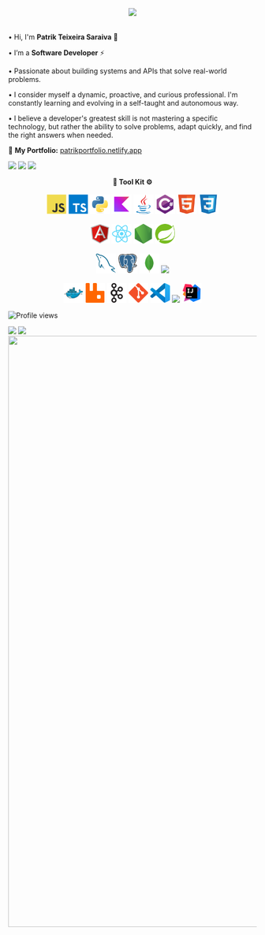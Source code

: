 <div align="center" padding="5em"> 
  <img src="https://readme-typing-svg.herokuapp.com/?color=FFFC33&size=35&center=true&vCenter=true&width=1000&lines=HELLO,+MY+NAME+is+Patrik+Teixeira+Saraiva;I'm+a+Software+Developer;I'm+from+Brazil,+GO;Software+Engineering+Student+at+Uninter;Welcome!+%F0%9F%98%8A">
</div>

<div align="left">
  <br>
  <p>• Hi, I'm <strong>Patrik Teixeira Saraiva</strong> 🤙</p>
  <p>• I’m a <strong>Software Developer</strong> ⚡</p>
  <p>• Passionate about building systems and APIs that solve real-world problems.</p>
  <p>• I consider myself a dynamic, proactive, and curious professional. I'm constantly learning and evolving in a self-taught and autonomous way.</p>
  <p>• I believe a developer's greatest skill is not mastering a specific technology, but rather the ability to solve problems, adapt quickly, and find the right answers when needed.</p>
  <p>📁 <strong>My Portfolio:</strong> <a href="https://patrikportfolio.netlify.app/">patrikportfolio.netlify.app</a></p>
</div>

<p align="left">
  <a href="mailto:trikteixeira@gmail.com"><img src="https://img.shields.io/twitter/url?label=email&logo=gmail&style=social&url=http%3A%2F%2Fmailto%3Atrikteixeira%40gmail.com" /></a>
  <a href="https://www.linkedin.com/in/patrik-teixeira"><img src="https://img.shields.io/badge/-LinkedIn-blue?style=flat-square&logo=Linkedin&logoColor=white" /></a>
  <a href="https://github.com/Patrikts"><img src="https://img.shields.io/github/followers/Patrikts?label=follow&style=social" /></a>
</p>

<div align="center">
  <strong>🔧 Tool Kit ⚙️</strong><br><br>

  <img height="40em" src="https://raw.githubusercontent.com/devicons/devicon/master/icons/javascript/javascript-original.svg"/>
  <img height="40em" src="https://raw.githubusercontent.com/devicons/devicon/master/icons/typescript/typescript-original.svg"/>
  <img height="40em" src="https://raw.githubusercontent.com/devicons/devicon/master/icons/python/python-original.svg"/>
  <img height="40em" src="https://raw.githubusercontent.com/devicons/devicon/master/icons/kotlin/kotlin-original.svg"/>
  <img height="40em" src="https://raw.githubusercontent.com/devicons/devicon/master/icons/java/java-original.svg"/>
  <img height="40em" src="https://raw.githubusercontent.com/devicons/devicon/master/icons/csharp/csharp-original.svg"/>
  <img height="40em" src="https://raw.githubusercontent.com/devicons/devicon/master/icons/html5/html5-original.svg"/>
  <img height="40em" src="https://raw.githubusercontent.com/devicons/devicon/master/icons/css3/css3-original.svg"/>
  <br><br>

  <img height="40em" src="https://raw.githubusercontent.com/devicons/devicon/master/icons/angularjs/angularjs-original.svg"/>
  <img height="40em" src="https://raw.githubusercontent.com/devicons/devicon/master/icons/react/react-original.svg"/>
  <img height="40em" src="https://raw.githubusercontent.com/devicons/devicon/master/icons/nodejs/nodejs-original.svg"/>
  <img height="40em" src="https://raw.githubusercontent.com/devicons/devicon/master/icons/spring/spring-original.svg"/>
  <br><br>

  <img height="40em" src="https://raw.githubusercontent.com/devicons/devicon/master/icons/mysql/mysql-original.svg"/>
  <img height="40em" src="https://raw.githubusercontent.com/devicons/devicon/master/icons/postgresql/postgresql-original.svg"/>
  <img height="40em" src="https://raw.githubusercontent.com/devicons/devicon/master/icons/mongodb/mongodb-original.svg"/>
  <img height="40em" src="https://cdn.jsdelivr.net/gh/devicons/devicon/icons/microsoftsqlserver/microsoftsqlserver-plain.svg"/>
  <br><br>

  <img height="40em" src="https://raw.githubusercontent.com/devicons/devicon/master/icons/docker/docker-original.svg"/>
  <img height="40em" src="https://github.com/devicons/devicon/blob/master/icons/rabbitmq/rabbitmq-original.svg"/>
  <img height="40em" src="https://github.com/devicons/devicon/blob/master/icons/apachekafka/apachekafka-original.svg"/>
  <img height="40em" src="https://raw.githubusercontent.com/devicons/devicon/master/icons/git/git-original.svg"/>
  <img height="40em" src="https://raw.githubusercontent.com/devicons/devicon/master/icons/vscode/vscode-original.svg"/>
  <img height="40em" src="https://cdn.jsdelivr.net/gh/devicons/devicon/icons/visualstudio/visualstudio-plain.svg"/>
  <img height="40em" src="https://raw.githubusercontent.com/devicons/devicon/master/icons/intellij/intellij-original.svg"/>
</div>

<p align="left">  
  <img src="https://komarev.com/ghpvc/?username=Patrikts&color=green" alt="Profile views" />
</p>

<img src="https://github-readme-stats.vercel.app/api?username=Patrikts&theme=github_dark&show_icons=true"/>
<a href="http://www.github.com/Patrikts">
  <img src="https://github-readme-streak-stats.herokuapp.com/?user=Patrikts&stroke=ffffff&background=171717&ring=3382ed&fire=3382ed&currStreakNum=ffffff&currStreakLabel=3382ed&sideNums=ffffff&sideLabels=ffffff&dates=ffffff&hide_border=true" />
</a>

<img align="left" style="width:30vh; height:30vh" src="https://media.giphy.com/media/xTiIzuuQqb1fycYLTi/giphy.gif"/>
